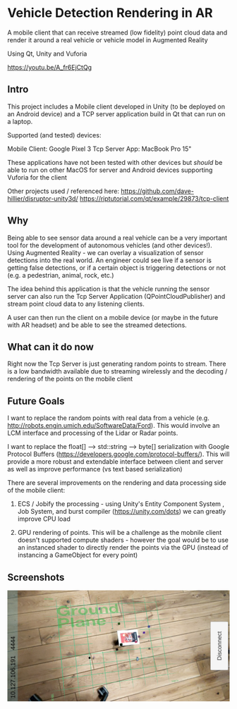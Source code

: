 # Vehicle Detection Rendering in AR
A mobile client that can receive streamed (low fidelity) point cloud data and render it around a real vehicle or vehicle model in Augmented Reality

Using Qt, Unity and Vuforia

https://youtu.be/A_fr6EjCtQg

## Intro
This project includes a Mobile client developed in Unity (to be deployed on an Android device) and a TCP server application build in Qt that can run on a laptop. 

Supported (and tested) devices: 

Mobile Client: Google Pixel 3
Tcp Server App: MacBook Pro 15"

These applications have not been tested with other devices but *should* be able to run on other MacOS for server and Android devices supporting Vuforia for the client

Other projects used / referenced here:
https://github.com/dave-hillier/disruptor-unity3d/
https://riptutorial.com/qt/example/29873/tcp-client


## Why 
Being able to see sensor data around a real vehicle can be a very important tool for the development of autonomous vehicles (and other devices!). Using Augmented Reality - we can overlay a visualization of sensor detections into the real world. An engineer could see live if a sensor is getting false detections, or if a certain object is triggering detections or not (e.g. a pedestrian, animal, rock, etc.)

The idea behind this application is that the vehicle running the sensor server can also run the Tcp Server Application (QPointCloudPublisher) and stream point cloud data to any listening clients. 

A user can then run the client on a mobile device (or maybe in the future with AR headset) and be able to see the streamed detections. 

## What can it do now
Right now the Tcp Server is just generating random points to stream. There is a low bandwidth available due to streaming wirelessly and the decoding / rendering of the points on the mobile client

## Future Goals
I want to replace the random points with real data from a vehicle (e.g. http://robots.engin.umich.edu/SoftwareData/Ford). This would involve an LCM interface and processing of the Lidar or Radar points. 

I want to replace the float[] --> std::string --> byte[] serialization with Google Protocol Buffers (https://developers.google.com/protocol-buffers/). This will provide a more robust and extendable interface between client and server as well as improve performance (vs text based serialization)

There are several improvements on the rendering and data processing side of the mobile client: 
1. ECS / Jobify the processing - using Unity's Entity Component System , Job System, and burst compiler (https://unity.com/dots) we can greatly improve CPU load

2. GPU rendering of points. This will be a challenge as the mobnile client doesn't supported compute shaders - however the goal would be to use an instanced shader to directly render the points via the GPU (instead of instancing a GameObject for every point)

## Screenshots

<p align="center">
  <img src="docs/pictures/Screenshot_20190305.png" width="800" alt="">
</p>
